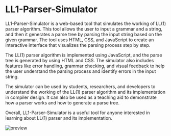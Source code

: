 # LL1-Parser-Simulator

LL1-Parser-Simulator is a web-based tool that simulates the working of LL(1) parser algorithm. This tool allows the user to input a grammar and a string, and then it generates a parse tree by parsing the input string based on the given grammar. The tool uses HTML, CSS, and JavaScript to create an interactive interface that visualizes the parsing process step by step. 

The LL(1) parser algorithm is implemented using JavaScript, and the parse tree is generated by using HTML and CSS. The simulator also includes features like error handling, grammar checking, and visual feedback to help the user understand the parsing process and identify errors in the input string. 

The simulator can be used by students, researchers, and developers to understand the working of the LL(1) parser algorithm and its implementation in compiler design. It can also be used as a teaching aid to demonstrate how a parser works and how to generate a parse tree. 

Overall, LL1-Parser-Simulator is a useful tool for anyone interested in learning about LL(1) parser and its implementation.

![preview](https://user-images.githubusercontent.com/69889418/227200252-cc91e28b-ddd9-46f0-880c-dfacf46243b6.png) 
